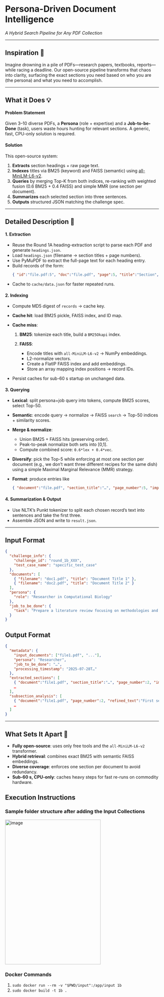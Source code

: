 
Persona-Driven Document Intelligence
====================================

_A Hybrid Search Pipeline for Any PDF Collection_

---

Inspiration 🌟
--------------

Imagine drowning in a pile of PDFs—research papers, textbooks, reports—while racing a deadline. Our open-source pipeline transforms that chaos into clarity, surfacing the exact sections you need based on who you are (the persona) and what you need to accomplish.

---

## What it Does 💡

#### Problem Statement

Given 3–10 diverse PDFs, a **Persona** (role + expertise) and a **Job-to-be-Done** (task), users waste hours hunting for relevant sections. A generic, fast, CPU-only solution is required.

#### Solution

This open-source system:

1. **Extracts** section headings + raw page text.
2. **Indexes** titles via BM25 (keyword) and FAISS (semantic) using [all-MiniLM-L6-v2](https://huggingface.co/sentence-transformers/all-MiniLM-L6-v2).
3. **Queries** by merging Top-K from both indices, re-ranking with weighted fusion (0.6 BM25 + 0.4 FAISS) and simple MMR (one section per document).
4. **Summarizes** each selected section into three sentences.
5. **Outputs** structured JSON matching the challenge spec.

---

## Detailed Description 📝

#### 1. Extraction

- Reuse the Round 1A heading-extraction script to parse each PDF and generate `headings.json`.  
- Load `headings.json` (filename → section titles + page numbers).  
- Use PyMuPDF to extract the full-page text for each heading entry.  
- Build records of the form:
  ```json
  { "id":"file.pdf:5", "doc":"file.pdf", "page":5, "title":"Section", "text":"…" }
* Cache to `cache/data.json` for faster repeated runs.

#### 2. Indexing

* Compute MD5 digest of `records` → cache key.
* **Cache hit**: load BM25 pickle, FAISS index, and ID map.
* **Cache miss**:

  1. **BM25**: tokenize each title, build a `BM25Okapi` index.
  2. **FAISS**:

     * Encode titles with `all-MiniLM-L6-v2` → NumPy embeddings.
     * L2-normalize vectors.
     * Create a FlatIP FAISS index and add embeddings.
     * Store an array mapping index positions → record IDs.
* Persist caches for sub-60 s startup on unchanged data.

#### 3. Querying

* **Lexical**: split persona+job query into tokens, compute BM25 scores, select Top-50.
* **Semantic**: encode query → normalize → FAISS `search` → Top-50 indices + similarity scores.
* **Merge & normalize**:

  * Union BM25 + FAISS hits (preserving order).
  * Peak-to-peak normalize both sets into \[0,1].
  * Compute combined score: `0.6*lex + 0.4*vec`.
* **Diversify**: pick the Top-5 while enforcing at most one section per document (e.g., we don’t want three different recipes for the same dish) using a simple Maximal Marginal Relevance (MMR) strategy.
* **Format**: produce entries like

  ```json
  { "document":"file.pdf", "section_title":"…", "page_number":5, "importance_rank":1 }
  ```

#### 4. Summarization & Output

* Use NLTK’s Punkt tokenizer to split each chosen record’s text into sentences and take the first three.
* Assemble JSON and write to `result.json`.

---

## Input Format

```json
{
  "challenge_info": {
    "challenge_id": "round_1b_XXX",
    "test_case_name": "specific_test_case"
  },
  "documents": [
    { "filename": "doc1.pdf", "title": "Document Title 1" },
    { "filename": "doc2.pdf", "title": "Document Title 2" }
  ],
  "persona": {
    "role": "Researcher in Computational Biology"
  },
  "job_to_be_done": {
    "task": "Prepare a literature review focusing on methodologies and benchmarks"
  }
}
```

## Output Format

```json
{
  "metadata": {
    "input_documents": ["file1.pdf", "..."],
    "persona": "Researcher",
    "job_to_be_done": "…",
    "processing_timestamp": "2025-07-28T…"
  },
  "extracted_sections": [
    { "document":"file1.pdf", "section_title":"…", "page_number":2, "importance_rank":1 },
    …
  ],
  "subsection_analysis": [
    { "document":"file1.pdf", "page_number":2, "refined_text":"First sentence. Second sentence. Third sentence." },
    …
  ]
}
```

---

## What Sets It Apart 🌠

* **Fully open-source**: uses only free tools and the `all-MiniLM-L6-v2` transformer.
* **Hybrid retrieval**: combines exact BM25 with semantic FAISS embeddings.
* **Diverse coverage**: enforces one section per document to avoid redundancy.
* **Sub-60 s, CPU-only**: caches heavy steps for fast re-runs on commodity hardware.

## Execution Instructions
### Sample folder structure after adding the Input Collections
<img width="313" height="474" alt="image" src="https://github.com/user-attachments/assets/434714b2-9952-4d22-a53d-cd45f56f4838" />

### Docker Commands
1. ``` sudo docker run --rm -v "$PWD/input":/app/input 1b ```
2. ``` sudo docker build -t 1b . ```



